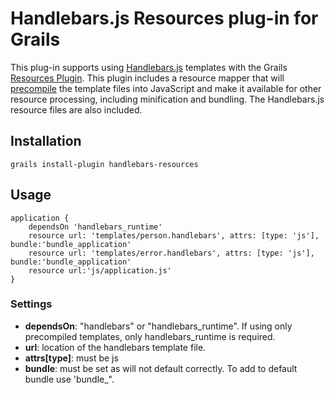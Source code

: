 # Handlebars.js Resources plug-in for Grails

This plug-in supports using [Handlebars.js](http://handlebarsjs.com/) templates with the Grails [Resources Plugin](http://www.grails.org/plugin/resources).
This plugin includes a resource mapper that will [precompile](http://handlebarsjs.com/precompilation.html) the template files into JavaScript and
make it available for other resource processing, including minification and bundling. The Handlebars.js resource files are also included.

## Installation

    grails install-plugin handlebars-resources

## Usage

    application {
        dependsOn 'handlebars_runtime'
        resource url: 'templates/person.handlebars', attrs: [type: 'js'], bundle:'bundle_application'
        resource url: 'templates/error.handlebars', attrs: [type: 'js'], bundle:'bundle_application'
        resource url:'js/application.js'
    }

### Settings

*   **dependsOn**: "handlebars" or "handlebars_runtime". If using only precompiled templates, only handlebars_runtime is required.
*   **url**: location of the handlebars template file.
*   **attrs[type]**: must be js
*   **bundle**: must be set as will not default correctly. To add to default bundle use 'bundle_".

